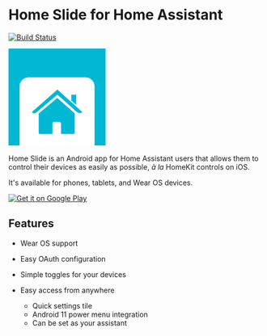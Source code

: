 Home Slide for Home Assistant
=============================

[![Build Status](https://app.bitrise.io/app/8f33442736249b8f/status.svg?token=KawpirekqCG5esf90xrG0Q&branch=develop)](https://app.bitrise.io/app/8f33442736249b8f)

<img height="192" src="assets/home_slide.svg">

Home Slide is an Android app for Home Assistant users that allows them to control their devices as easily as possible, *à la* HomeKit controls on iOS.

It's available for phones, tablets, and Wear OS devices.

<a href='https://play.google.com/store/apps/details?id=fr.outadoc.quickhass&pcampaignid=pcampaignidMKT-Other-global-all-co-prtnr-py-PartBadge-Mar2515-1'><img alt='Get it on Google Play' src='https://play.google.com/intl/en_us/badges/static/images/badges/en_badge_web_generic.png' width="200"/></a>

Features
--------
- Wear OS support
- Easy OAuth configuration
- Simple toggles for your devices

- Easy access from anywhere
  - Quick settings tile
  - Android 11 power menu integration
  - Can be set as your assistant
